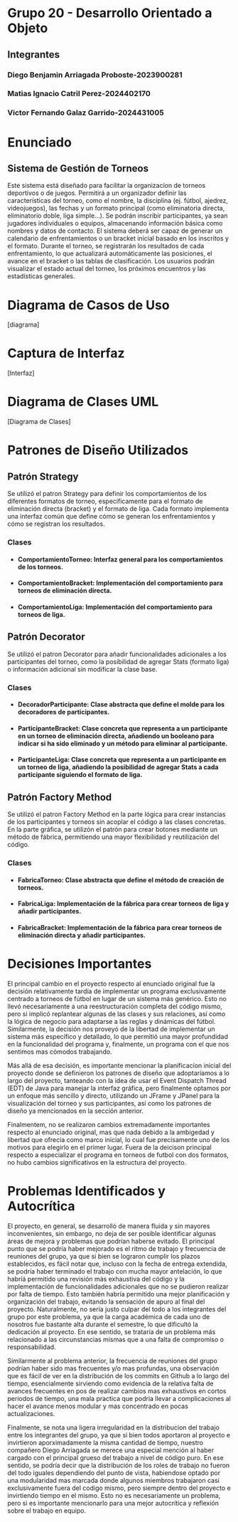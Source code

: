 # Grupo 20 - Desarrollo Orientado a Objeto

## Integrantes

### Diego Benjamin Arriagada Proboste-2023900281

### Matias Ignacio Catril Perez-2024402170

### Victor Fernando Galaz Garrido-2024431005

# Enunciado

## Sistema de Gestión de Torneos

Este sistema está diseñado para facilitar la organizacíon de torneos deportivos o de juegos. Permitirá a un organizador definir las características del torneo, como el nombre, la disciplina (ej. fútbol, ajedrez, videojuegos), las fechas y un formato principal (como eliminatoria directa, eliminatorio doble, liga simple...). Se podrán inscribir participantes, ya sean jugadores individuales o equipos, almacenando información básica como nombres y datos de contacto. El sistema deberá ser capaz de generar un calendario de enfrentamientos o un bracket inicial basado en los inscritos y el formato. Durante el torneo, se registrarán los resultados de cada enfrentamiento, lo que actualizará automáticamente las posiciones, el avance en el bracket o las tablas de clasificación. Los usuarios podrán visualizar el estado actual del torneo, los próximos encuentros y las estadísticas generales.

# Diagrama de Casos de Uso
[diagrama]

# Captura de Interfaz
[Interfaz]

# Diagrama de Clases UML
[Diagrama de Clases]

# Patrones de Diseño Utilizados

## Patrón Strategy
Se utilizó el patron Strategy para definir los comportamientos de los diferentes formatos de torneo, especificamente para el formato de eliminación directa (bracket) y el formato de liga. 
Cada formato implementa una interfaz común que define cómo se generan los enfrentamientos y cómo se registran los resultados.

### Clases
- #### ComportamientoTorneo: Interfaz general para los comportamientos de los torneos.
- #### ComportamientoBracket: Implementación del comportamiento para torneos de eliminación directa.
- #### ComportamientoLiga: Implementación del comportamiento para torneos de liga.

## Patrón Decorator
Se utilizó el patron Decorator para añadir funcionalidades adicionales a los participantes del torneo, como la posibilidad de agregar Stats (formato liga) o información adicional sin modificar la clase base.

### Clases
- #### DecoradorParticipante: Clase abstracta que define el molde para los decoradores de participantes.
- #### ParticipanteBracket: Clase concreta que representa a un participante en un torneo de eliminación directa, añadiendo un booleano para indicar si ha sido eliminado y un método para eliminar al participante.
- #### ParticipanteLiga: Clase concreta que representa a un participante en un torneo de liga, añadiendo la posibilidad de agregar Stats a cada participante siguiendo el formato de liga.

## Patrón Factory Method
Se utilizó el patron Factory Method en la parte lógica para crear instancias de los participantes y torneos sin acoplar el código a las clases concretas.
En la parte gráfica, se utilizón el patrón para crear botones mediante un método de fábrica, permitiendo una mayor flexibilidad y reutilización del código.

### Clases
- #### FabricaTorneo: Clase abstracta que define el método de creación de torneos.
- #### FabricaLiga: Implementación de la fábrica para crear torneos de liga y añadir participantes.
- #### FabricaBracket: Implementación de la fábrica para crear torneos de eliminación directa y añadir participantes.

# Decisiones Importantes
El principal cambio en el proyecto respecto al enunciado original fue la decisión relativamente tardía de implementar un programa exclusivamente centrado a torneos de fútbol en lugar de un sistema más genérico. 
Esto no llevó necesariamente a una reestructuración completa del código mismo, pero si implicó replantear algunas de las clases y sus relaciones, 
así como la lógica de negocio para adaptarse a las reglas y dinámicas del fútbol. Similarmente, 
la decisión nos proveyó de la libertad de implementar un sistema más específico y detallado, 
lo que permitió una mayor profundidad en la funcionalidad del programa y, finalmente, un programa con el que nos sentimos mas cómodos trabajando.

Más allá de esa decisión, es importante mencionar la planificacíon inicial del proyecto donde se definieron los patrones de diseño que adoptaríamos a lo largo del proyecto, 
tanteando con la idea de usar el Event Dispatch Thread (EDT) de Java para manejar la interfaz gráfica, 
pero finalmente optamos por un enfoque más sencillo y directo, 
utilizando un JFrame y JPanel para la visualización del torneo y sus participantes, 
así como los patrones de diseño ya mencionados en la sección anterior.

Finalmentem, no se realizaron cambios extremadamente importantes respecto al enunciado original, mas que nada debido a la ambigedad y libertad que ofrecía como marco inicial,
lo cual fue precisamente uno de los motivos para elegirlo en el primer lugar. Fuera de la deicison principal respecto a especializar el programa en torneos de futbol con dos formatos,
no hubo cambios significativos en la estructura del proyecto.

# Problemas Identificados y Autocrítica
El proyecto, en general, se desarrolló de manera fluida y sin mayores inconvenientes, sin embargo, no deja de ser posible identificar algunas áreas de mejora y problemas que podrían haberse evitado.
El principal punto que se podría haber mejorado es el ritmo de trabajo y frecuencia de reuniones del grupo, ya que si bien se lograron cumplir los plazos establecidos, es fácil notar que, incluso con la fecha de entrega extendida, se podría haber terminado el trabajo con mucha mayor antelación, lo que habríá permitido una revisión más exhaustiva del código y la implementación de funcionalidades adicionales que no se pudieron realizar por falta de tiempo. Esto también habría permitido una mejor planificación y organización del trabajo, evitando la sensación de apuro al final del proyecto.
Naturalmente, no sería justo culpar del todo a los integrantes del grupo por este problema, 
ya que la carga académica de cada uno de nosotros fue bastante alta durante el semestre, 
lo que dificultó la dedicación al proyecto. En ese sentido, se trataría de un problema más
relacionado a las circunstancias mismas que a una falta de compromiso o responsabilidad.

Similarmente al problema anterior, la frecuencia de reuniones del grupo podrían haber sido mas frecuentes y/o mas profundas, una observación que es fácil de ver en la distribución de los commits en Github a lo largo del tiempo, esencialmente sirviendo como evidencia de la relativa falta de avances frecuentes en pos de realizar cambios mas exhaustivos en cortos periodos de tiempo, una mala practica que podria llevar a complicaciones al hacer el avance menos modular y mas concentrado en pocas actualizaciones.

Finalmente, se nota una ligera irregularidad en la distribucion del trabajo entre los integrantes del grupo, ya que si bien todos aportaron al proyecto e invirtieron aporximadamente la misma cantidad de tiempo, nuestro compañero Diego Arriagada se merece una especial mención al haber cargado con el principal grueso del trabajo a nivel de código puro. En ese sentido, se podría decir que la distribución de los roles de trabajo no fueron del todo iguales dependiendo del punto de vista, habiendose optado por una modularidad mas marcada donde algunos miembros trabajaron casi exclusivamente fuera del codigo mismo, pero siempre dentro del proyecto e invirtiendo tiempo en el mismo.
Esto no es necesariamente un problema, pero si es importante mencionarlo para una mejor autocrítica y reflexión sobre el trabajo en equipo.